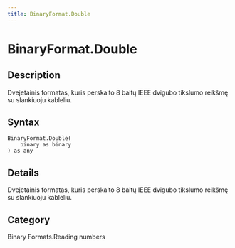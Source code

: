 ```yaml
---
title: BinaryFormat.Double
---
```


# BinaryFormat.Double


## Description

Dvejetainis formatas, kuris perskaito 8 baitų IEEE dvigubo tikslumo reikšmę su slankiuoju kableliu.


## Syntax

```powerquery
BinaryFormat.Double(
    binary as binary
) as any
```


## Details

Dvejetainis formatas, kuris perskaito 8 baitų IEEE dvigubo tikslumo reikšmę su slankiuoju kableliu.



## Category
Binary Formats.Reading numbers
